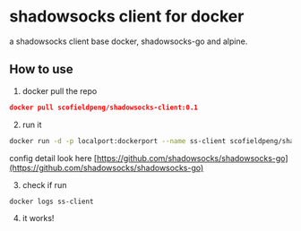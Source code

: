 # shadowsocks client for docker

a shadowsocks client base docker, shadowsocks-go and alpine.

## How to use

1. docker pull the repo
```json
docker pull scofieldpeng/shadowsocks-client:0.1
```

2. run it
```bash
docker run -d -p localport:dockerport --name ss-client scofieldpeng/shadowsocks-client:0.1 -s server_address -p server_port -k password -m aes-128-cfb -b local_address -l local_port
```
config detail look here [https://github.com/shadowsocks/shadowsocks-go](https://github.com/shadowsocks/shadowsocks-go)

3. check if run
```bash
docker logs ss-client
```

4. it works!


